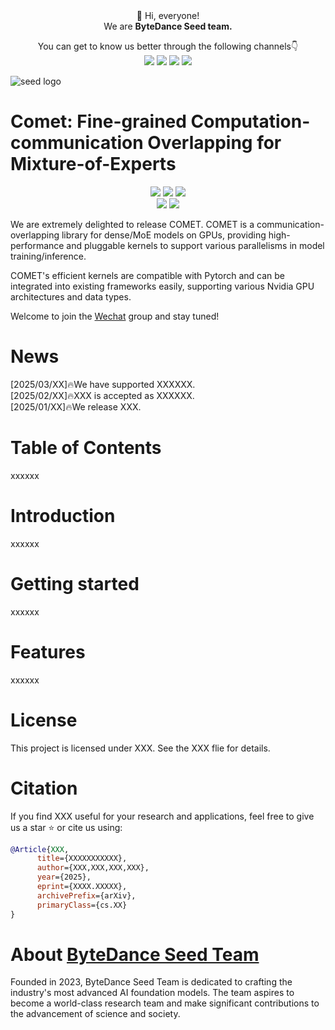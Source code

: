 <div align="center">
 👋 Hi, everyone! 
    <br>
    We are <b>ByteDance Seed team.</b>
</div>

<p align="center">
  You can get to know us better through the following channels👇
  <br>
  <a href="https://team.doubao.com/">
    <img src="https://img.shields.io/badge/Website-%231e37ff?style=for-the-badge&logo=bytedance&logoColor=white"></a>
  <a href="https://github.com/user-attachments/assets/93481cda-a7f3-47f3-b333-fe6b3da86b78">
    <img src="https://img.shields.io/badge/WeChat-07C160?style=for-the-badge&logo=wechat&logoColor=white"></a>
 <a href="https://www.xiaohongshu.com/user/profile/668e7e15000000000303157d?xsec_token=ABl2-aqekpytY6A8TuxjrwnZskU-6BsMRE_ufQQaSAvjc%3D&xsec_source=pc_search">
    <img src="https://img.shields.io/badge/Xiaohongshu-%23FF2442?style=for-the-badge&logo=xiaohongshu&logoColor=white"></a>
  <a href="https://www.zhihu.com/org/dou-bao-da-mo-xing-tuan-dui/">
    <img src="https://img.shields.io/badge/zhihu-%230084FF?style=for-the-badge&logo=zhihu&logoColor=white"></a>
</p>

![seed logo](https://github.com/user-attachments/assets/c42e675e-497c-4508-8bb9-093ad4d1f216)

<!-- 注释：以上为Seed官方信息，可直接复制使用，请注意导入“Seed WeChat”（第12行）、“Seed logo”(第20行)图片替换 -->


# Comet: Fine-grained Computation-communication Overlapping for Mixture-of-Experts
<p align="center">
  <a href="https://github.com/bytedance/flux">
    <img src="https://img.shields.io/badge/COMET-Project Page-yellow"></a>
  <a href="https://arxiv.org/pdf/2502.19811">
    <img src="https://img.shields.io/badge/COMET-Tech Report-red"></a>
  <a href="XXXX">
    <img src="https://img.shields.io/badge/COMET-Hugging Face-orange"></a>
  <br>
  <a href="https://github.com/user-attachments/assets/d3fcb3bf-466b-4efe-8c3f-5f85258202ae">
    <img src="https://img.shields.io/badge/COMET-Wechat Communication Group-07C160"></a>
  <a href="XXX">
    <img src="https://img.shields.io/badge/License-XXX-blue"></a>
</p>

We are extremely delighted to release COMET. COMET is a communication-overlapping library for dense/MoE models on GPUs, providing high-performance and pluggable kernels to support various parallelisms in model training/inference.

COMET's efficient kernels are compatible with Pytorch and can be integrated into existing frameworks easily, supporting various Nvidia GPU architectures and data types.

Welcome to join the [Wechat](https://github.com/user-attachments/assets/d3fcb3bf-466b-4efe-8c3f-5f85258202ae) group and stay tuned!

<!-- 注释：以上为项目基础信息，以项目COMET举例，Comet一级标题（第25行）、徽章Comet名字（第28、30、32、34行）记得替换，徽章可按需使用
请注意，徽章可根据具体项目自定义，如技术成果落地页、技术成果报告/Paper、Hugging Face、项目微信交流群、License、打榜榜单等，更换名字和链接即可；
专属微信群出现在两个位置，第34行、第42行，可以联系EB同学创建 -->

# News
[2025/03/XX]🔥We have supported XXXXXX.
<br>
[2025/02/XX]🔥XXX is accepted as XXXXXX.
<br>
[2025/01/XX]🔥We release XXX.

# Table of Contents
xxxxxx

# Introduction
xxxxxx

# Getting started
xxxxxx

# Features
xxxxxx

# License
This project is licensed under XXX. See the XXX flie for details.

# Citation
If you find XXX useful for your research and applications, feel free to give us a star ⭐ or cite us using:

```bibtex
@Article{XXX,
      title={XXXXXXXXXXX}, 
      author={XXX,XXX,XXX,XXX},
      year={2025},
      eprint={XXXX.XXXXX},
      archivePrefix={arXiv},
      primaryClass={cs.XX}
}
```

# About [ByteDance Seed Team](https://team.doubao.com/)

Founded in 2023, ByteDance Seed Team is dedicated to crafting the industry's most advanced AI foundation models. The team aspires to become a world-class research team and make significant contributions to the advancement of science and society.

<!-- 注释：About ByteDance Seed Team可直接复制使用 -->
